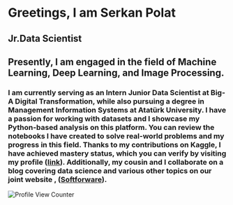 Greetings, I am Serkan Polat
=============================

Jr.Data Scientist
------------------------------------
Presently, I am engaged in the field of Machine Learning, Deep Learning, and Image Processing.
------------------------------------
### I am currently serving as an Intern Junior Data Scientist at Big-A Digital Transformation, while also pursuing a degree in Management Information Systems at Atatürk University. I have a passion for working with datasets and I showcase my Python-based analysis on this platform. You can review the notebooks I have created to solve real-world problems and my progress in this field. Thanks to my contributions on Kaggle, I have achieved mastery status, which you can verify by visiting my profile ([link](https://www.kaggle.com/serkanp)). Additionally, my cousin and I collaborate on a blog covering data science and various other topics on our joint website , ([Softforware](https://softforware.tech/)).

![Profile View Counter](https://komarev.com/ghpvc/?username=serkannpolatt)












